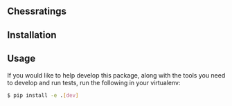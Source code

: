 

## Chessratings

## Installation

## Usage






If you would like to help develop this package, along with the tools you need to develop and run tests, run the following in your virtualenv:

```bash
$ pip install -e .[dev]
```
